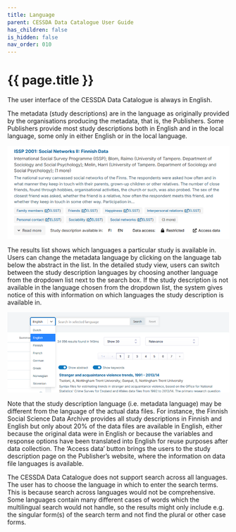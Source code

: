 ```yaml
---
title: Language
parent: CESSDA Data Catalogue User Guide
has_children: false
is_hidden: false
nav_order: 010
---
```


# {{ page.title }}

The user interface of the CESSDA Data Catalogue is always in English.

The metadata (study descriptions) are in the language as originally provided by the organisations producing the metadata, that is,
the Publishers. Some Publishers provide most study descriptions both in English and in the local language, some only in either English
or in the local language.

![Search Result](images/search-result-item.png "Search Result")

The results list shows which languages a particular study is available in. Users can change the metadata language by clicking on the
language tab below the abstract in the list. In the detailed study view, users can switch between the study description languages by
choosing another language from the dropdown list next to the search box. If the study description is not available in the language
chosen from the dropdown list, the system gives notice of this with information on which languages the
study description is available in.

![Metadata language selection](images/metadata-language-selection.png "Metadata language selection")

Note that the study description language (i.e. metadata language) may be different from the language of the actual data files.
For instance, the Finnish Social Science Data Archive provides all study descriptions in Finnish and English but only about 20%
of the data files are available in English, either because the original data were in English or because the variables and response
options have been translated into English for reuse purposes after data collection. The ‘Access data’ button brings the users to
the study description page on the Publisher’s website, where the information on data file languages is available.

The CESSDA Data Catalogue does not support search across all languages. The user has to choose the language in which to enter the
search terms. This is because search across languages would not be comprehensive. Some languages contain many different cases of
words which the multilingual search would not handle, so the results might only include e.g. the singular form(s) of the search
term and not find the plural or other case forms.
